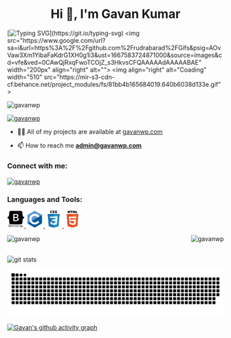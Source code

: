 <h1 align="center">Hi 👋, I'm Gavan Kumar</h1>

[![Typing SVG](https://readme-typing-svg.herokuapp.com/?font=Fira+Code&pause=1000&color=53F7AEC5&width=435&height=29&lines=I+am+Gavan+Kumar+;I+am+Mern+Stack+Developer;)](https://git.io/typing-svg)
    <img src="https://www.google.com/url?sa=i&url=https%3A%2F%2Fgithub.com%2Frudrabarad%2FGifs&psig=AOvVaw3Xm1YibaFaKdrG1XH0g1i3&ust=1667583724871000&source=images&cd=vfe&ved=0CAwQjRxqFwoTCOjZ_s3HkvsCFQAAAAAdAAAAABAE"  width="200px"  align="right"  alt="">
    <img align="right" alt="Coading" width="510" src="https://mir-s3-cdn-cf.behance.net/project_modules/fs/81bb4b165684019.640b6038d133e.gif">
<p align="left"> <img src="https://komarev.com/ghpvc/?username=gavanwp&label=Profile%20views&color=0e75b6&style=flat" alt="gavanwp" /> </p>

<p align="left"> <a href="https://twitter.com/gavanwp" target="blank"><img src="https://img.shields.io/twitter/follow/gavanwp?logo=twitter&style=for-the-badge" alt="gavanwp" /></a> </p>


- 👨‍💻 All of my projects are available at [gavanwp.com](gavanwp.com)

- 📫 How to reach me **admin@gavanwp.com**

<h3 align="left">Connect with me:</h3>
<p align="left">
<a href="https://twitter.com/gavanwp" target="blank"><img align="center" src="https://raw.githubusercontent.com/rahuldkjain/github-profile-readme-generator/master/src/images/icons/Social/twitter.svg" alt="gavanwp" height="30" width="40" /></a>
</p>

<h3 align="left">Languages and Tools:</h3>
<p align="left"> <a href="https://getbootstrap.com" target="_blank" rel="noreferrer"> <img src="https://raw.githubusercontent.com/devicons/devicon/master/icons/bootstrap/bootstrap-plain-wordmark.svg" alt="bootstrap" width="40" height="40"/> </a> <a href="https://www.cprogramming.com/" target="_blank" rel="noreferrer"> <img src="https://raw.githubusercontent.com/devicons/devicon/master/icons/c/c-original.svg" alt="c" width="40" height="40"/> </a> <a href="https://www.w3schools.com/css/" target="_blank" rel="noreferrer"> <img src="https://raw.githubusercontent.com/devicons/devicon/master/icons/css3/css3-original-wordmark.svg" alt="css3" width="40" height="40"/> </a> <a href="https://www.w3.org/html/" target="_blank" rel="noreferrer"> <img src="https://raw.githubusercontent.com/devicons/devicon/master/icons/html5/html5-original-wordmark.svg" alt="html5" width="40" height="40"/> </a> </p>

<p><img align="left" src="https://github-readme-stats.vercel.app/api/top-langs?username=gavanwp&show_icons=true&locale=en&layout=compact" alt="gavanwp" /></p>


<p>&nbsp;<img align="right" src="https://github-readme-stats.vercel.app/api?username=gavanwp&show_icons=true&locale=en" alt="gavanwp" /></p>

   <br/>
  <img src="https://streak-stats.demolab.com/?user=gavanwp" alt="git stats" />
  
  ![Snake animation](https://github.com/JeffersonRPM/JeffersonRPM/blob/output/github-contribution-grid-snake.svg)
  
   [![Gavan's github activity graph](https://github-readme-activity-graph.cyclic.app/graph?username=gavanwp&theme=high-contrast)](https://github.com/gavnwp/github-readme-activity-graph)

